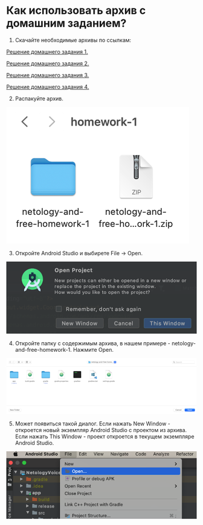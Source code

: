 # Как использовать архив с домашним заданием?

1. Скачайте необходимые архивы по ссылкам: 

[Решение домашнего задания 1.](https://github.com/tpom6oh/netology-and-free/archive/homework-1.zip)

[Решение домашнего задания 2.](https://github.com/tpom6oh/netology-and-free/archive/homework-2.zip)

[Решение домашнего задания 3.](https://github.com/tpom6oh/netology-and-free/archive/homework-3.zip)

[Решение домашнего задания 4.](https://github.com/tpom6oh/netology-and-free/archive/homework-4.zip)

2. Распакуйте архив. 

![](1.png)

3. Откройте Android Studio и выбирете File -> Open.

![](2.png)

4. Откройте папку с содержимым архива, в нашем примере - netology-and-free-homework-1. Нажмите Open.

![](3.png)

5. Может появиться такой диалог. Если нажать New Window - откроется новый экземпляр Android Studio с проектом из архива. 
Если нажать This Window - проект откроется в текущем экземпляре Android Studio.

![](4.png)

